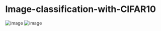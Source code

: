 # Image-classification-with-CIFAR10
![image](https://github.com/sivaprathish/Image-classification-with-CIFAR10/assets/108066641/8478814d-c689-467e-af47-201471a081b9)
![image](https://github.com/sivaprathish/Image-classification-with-CIFAR10/assets/108066641/cfc380a2-9d24-4ffc-ab6b-cb6f0d8a37fc)
